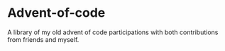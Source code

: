 # Advent-of-code
A library of my old advent of code participations with both contributions from friends and myself.
